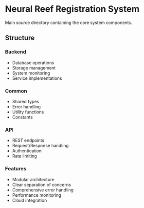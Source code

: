 # Neural Reef Registration System

Main source directory containing the core system components.

## Structure

### Backend
- Database operations
- Storage management
- System monitoring
- Service implementations

### Common
- Shared types
- Error handling
- Utility functions
- Constants

### API
- REST endpoints
- Request/Response handling
- Authentication
- Rate limiting

### Features
- Modular architecture
- Clear separation of concerns
- Comprehensive error handling
- Performance monitoring
- Cloud integration 